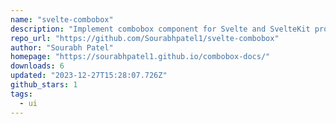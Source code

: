 ```yaml
---
name: "svelte-combobox"
description: "Implement combobox component for Svelte and SvelteKit projects."
repo_url: "https://github.com/Sourabhpatel1/svelte-combobox"
author: "Sourabh Patel"
homepage: "https://sourabhpatel1.github.io/combobox-docs/"
downloads: 6
updated: "2023-12-27T15:28:07.726Z"
github_stars: 1
tags: 
  - ui
---
```

